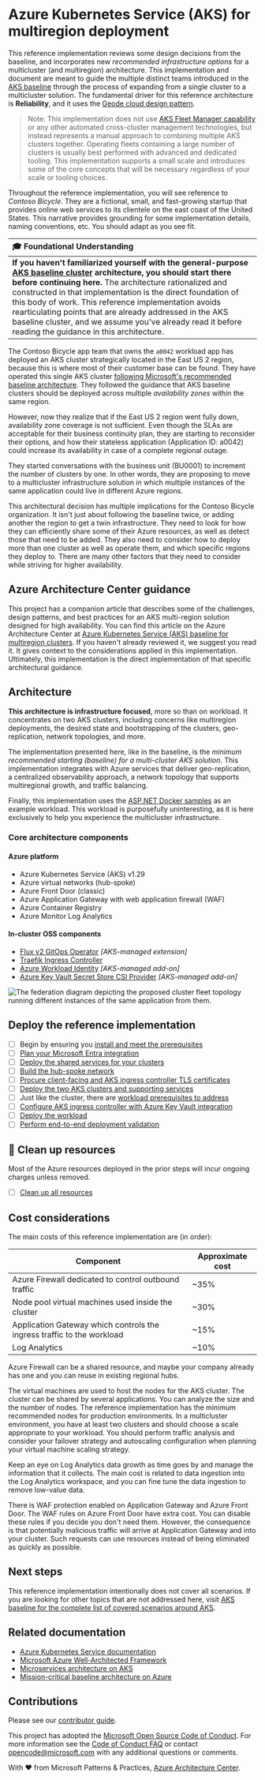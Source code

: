 # Azure Kubernetes Service (AKS) for multiregion deployment

This reference implementation reviews some design decisions from the baseline, and incorporates new *recommended infrastructure options* for a multicluster (and multiregion) architecture. This implementation and document are meant to guide the multiple distinct teams introduced in the [AKS baseline](https://github.com/mspnp/aks-baseline) through the process of expanding from a single cluster to a multicluster solution. The fundamental driver for this reference architecture is **Reliability**, and it uses the [Geode cloud design pattern](https://learn.microsoft.com/azure/architecture/patterns/geodes).

> Note: This implementation does not use [AKS Fleet Manager capability](https://learn.microsoft.com/azure/kubernetes-fleet/) or any other automated cross-cluster management technologies, but instead represents a manual approach to combining multiple AKS clusters together. Operating fleets containing a large number of clusters is usually best performed with advanced and dedicated tooling. This implementation supports a small scale and introduces some of the core concepts that will be necessary regardless of your scale or tooling choices.

Throughout the reference implementation, you will see reference to _Contoso Bicycle_. They are a fictional, small, and fast-growing startup that provides online web services to its clientele on the east coast of the United States. This narrative provides grounding for some implementation details, naming conventions, etc. You should adapt as you see fit.

| 🎓 Foundational Understanding                                                                                                                                                                                                                                                                                                                                                                                                           |
| :-------------------------------------------------------------------------------------------------------------------------------------------------------------------------------------------------------------------------------------------------------------------------------------------------------------------------------------------------------------------------------------------------------------------------------------- |
| **If you haven't familiarized yourself with the general-purpose [AKS baseline cluster](https://github.com/mspnp/aks-baseline) architecture, you should start there before continuing here.** The architecture rationalized and constructed in that implementation is the direct foundation of this body of work. This reference implementation avoids rearticulating points that are already addressed in the AKS baseline cluster, and we assume you've already read it before reading the guidance in this architecture. |

The Contoso Bicycle app team that owns the `a0042` workload app has deployed an AKS cluster strategically located in the East US 2 region, because this is where most of their customer base can be found. They have operated this single AKS cluster [following Microsoft's recommended baseline architecture](https://learn.microsoft.com/azure/architecture/reference-architectures/containers/aks/baseline-aks). They followed the guidance that AKS baseline clusters should be deployed across multiple *availability zones* within the same region.

However, now they realize that if the East US 2 region went fully down, availability zone coverage is not sufficient. Even though the SLAs are acceptable for their business continuity plan, they are starting to reconsider their options, and how their stateless application (Application ID: a0042) could increase its availability in case of a complete regional outage.

They started conversations with the business unit (BU0001) to increment the number of clusters by one. In other words, they are proposing to move to a multicluster infrastructure solution in which multiple instances of the same application could live in different Azure regions.

This architectural decision has multiple implications for the Contoso Bicycle organization. It isn't just about following the baseline twice, or adding another the region to get a twin infrastructure. They need to look for how they can efficiently share some of their Azure resources, as well as detect those that need to be added. They also need to consider how to deploy more than one cluster as well as operate them, and which specific regions they deploy to. There are many other factors that they need to consider while striving for higher availability.

## Azure Architecture Center guidance

This project has a companion article that describes some of the challenges, design patterns, and best practices for an AKS multi-region solution designed for high availability. You can find this article on the Azure Architecture Center at [Azure Kubernetes Service (AKS) baseline for multiregion clusters](https://aka.ms/architecture/aks-baseline-multi-region). If you haven't already reviewed it, we suggest you read it. It gives context to the considerations applied in this implementation. Ultimately, this implementation is the direct implementation of that specific architectural guidance.

## Architecture

**This architecture is infrastructure focused**, more so than on workload. It concentrates on two AKS clusters, including concerns like multiregion deployments, the desired state and bootstrapping of the clusters, geo-replication, network topologies, and more.

The implementation presented here, like in the baseline, is the *minimum recommended starting (baseline) for a multi-cluster AKS solution*. This implementation integrates with Azure services that deliver geo-replication, a centralized observability approach, a network topology that supports multiregional growth, and traffic balancing.

Finally, this implementation uses the [ASP.NET Docker samples](https://github.com/dotnet/dotnet-docker/tree/main/samples/aspnetapp) as an example workload. This workload is purposefully uninteresting, as it is here exclusively to help you experience the multicluster infrastructure.

### Core architecture components

#### Azure platform

- Azure Kubernetes Service (AKS) v1.29
- Azure virtual networks (hub-spoke)
- Azure Front Door (classic)
- Azure Application Gateway with web application firewall (WAF)
- Azure Container Registry
- Azure Monitor Log Analytics

#### In-cluster OSS components

- [Flux v2 GitOps Operator](https://fluxcd.io) *[AKS-managed extension]*
- [Traefik Ingress Controller](https://doc.traefik.io/traefik/v2.10/routing/providers/kubernetes-ingress/)
- [Azure Workload Identity](https://github.com/Azure/azure-workload-identity) *[AKS-managed add-on]*
- [Azure Key Vault Secret Store CSI Provider](https://github.com/Azure/secrets-store-csi-driver-provider-azure) *[AKS-managed add-on]*

![The federation diagram depicting the proposed cluster fleet topology running different instances of the same application from them.](./docs/deploy/images/aks-baseline-multi-cluster.png)

## Deploy the reference implementation

- [ ] Begin by ensuring you [install and meet the prerequisites](./docs/deploy/01-prerequisites.md)
- [ ] [Plan your Microsoft Entra integration](./docs/deploy/02-auth.md)
- [ ] [Deploy the shared services for your clusters](./docs/deploy/03-cluster-prerequisites.md)
- [ ] [Build the hub-spoke network](./docs/deploy/04-networking.md)
- [ ] [Procure client-facing and AKS ingress controller TLS certificates](./docs/deploy/05-ca-certificates.md)
- [ ] [Deploy the two AKS clusters and supporting services](./docs/deploy/06-aks-cluster.md)
- [ ] Just like the cluster, there are [workload prerequisites to address](./docs/deploy/07-workload-prerequisites.md)
- [ ] [Configure AKS ingress controller with Azure Key Vault integration](./docs/deploy/08-secret-managment-and-ingress-controller.md)
- [ ] [Deploy the workload](./docs/deploy/09-workload.md)
- [ ] [Perform end-to-end deployment validation](./docs/deploy/10-validation.md)

## :broom: Clean up resources

Most of the Azure resources deployed in the prior steps will incur ongoing charges unless removed.

- [ ] [Clean up all resources](./docs/deploy/11-cleanup.md)

## Cost considerations

The main costs of this reference implementation are (in order):

| Component | Approximate cost |
|-|-|
| Azure Firewall dedicated to control outbound traffic | ~35% |
| Node pool virtual machines used inside the cluster | ~30% |
| Application Gateway which controls the ingress traffic to the workload | ~15% |
| Log Analytics | ~10% |

Azure Firewall can be a shared resource, and maybe your company already has one and you can reuse in existing regional hubs.

The virtual machines are used to host the nodes for the AKS cluster. The cluster can be shared by several applications. You can analyze the size and the number of nodes. The reference implementation has the minimum recommended nodes for production environments. In a multicluster environment, you have at least two clusters and should choose a scale appropriate to your workload. You should perform traffic analysis and consider your failover strategy and autoscaling configuration when planning your virtual machine scaling strategy.

Keep an eye on Log Analytics data growth as time goes by and manage the information that it collects. The main cost is related to data ingestion into the Log Analytics workspace, and you can fine tune the data ingestion to remove low-value data.

There is WAF protection enabled on Application Gateway and Azure Front Door. The WAF rules on Azure Front Door have extra cost. You can disable these rules if you decide you don't need them. However, the consequence is that potentially malicious traffic will arrive at Application Gateway and into your cluster. Such requests can use resources instead of being eliminated as quickly as possible.

## Next steps

This reference implementation intentionally does not cover all scenarios. If you are looking for other topics that are not addressed here, visit [AKS baseline for the complete list of covered scenarios around AKS](https://github.com/mspnp/aks-baseline#advanced-topics).

## Related documentation

- [Azure Kubernetes Service documentation](https://learn.microsoft.com/azure/aks/)
- [Microsoft Azure Well-Architected Framework](https://learn.microsoft.com/azure/well-architected/)
- [Microservices architecture on AKS](https://learn.microsoft.com/azure/architecture/reference-architectures/containers/aks-microservices/aks-microservices)
- [Mission-critical baseline architecture on Azure](https://learn.microsoft.com/azure/architecture/reference-architectures/containers/aks-mission-critical/mission-critical-intro)

## Contributions

Please see our [contributor guide](./CONTRIBUTING.md).

This project has adopted the [Microsoft Open Source Code of Conduct](https://opensource.microsoft.com/codeofconduct/). For more information see the [Code of Conduct FAQ](https://opensource.microsoft.com/codeofconduct/faq/) or contact <opencode@microsoft.com> with any additional questions or comments.

With :heart: from Microsoft Patterns & Practices, [Azure Architecture Center](https://aka.ms/architecture).
